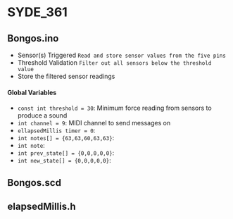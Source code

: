 # SYDE_361

## Bongos.ino

- Sensor(s) Triggered
`Read and store sensor values from the five pins`
- Threshold Validation
`Filter out all sensors below the threshold value`
- Store the filtered sensor readings

#### Global Variables
- `const int threshold = 30`: Minimum force reading from sensors to produce a sound
- `int channel = 9`: MIDI channel to send messages on
- `ellapsedMillis timer = 0`:
- `int notes[] = {63,63,60,63,63}`:
- `int note`:
- `int prev_state[] = {0,0,0,0,0}`:
- `int new_state[] = {0,0,0,0,0}`:

## Bongos.scd

## elapsedMillis.h
